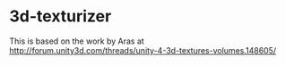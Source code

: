 # 3d-texturizer

This is based on the work by Aras at http://forum.unity3d.com/threads/unity-4-3d-textures-volumes.148605/
